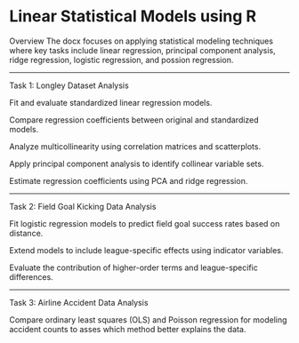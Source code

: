 # Linear Statistical Models using R

Overview
The docx focuses on applying statistical modeling techniques where key tasks include linear regression, principal component analysis, ridge regression, logistic regression, and possion regression.

---

Task 1: Longley Dataset Analysis

Fit and evaluate standardized linear regression models.

Compare regression coefficients between original and standardized models.

Analyze multicollinearity using correlation matrices and scatterplots.

Apply principal component analysis to identify collinear variable sets.

Estimate regression coefficients using PCA and ridge regression.

---

Task 2: Field Goal Kicking Data Analysis

Fit logistic regression models to predict field goal success rates based on distance.

Extend models to include league-specific effects using indicator variables.

Evaluate the contribution of higher-order terms and league-specific differences.

---

Task 3: Airline Accident Data Analysis

Compare ordinary least squares (OLS) and Poisson regression for modeling accident counts to asses which method better explains the data.
